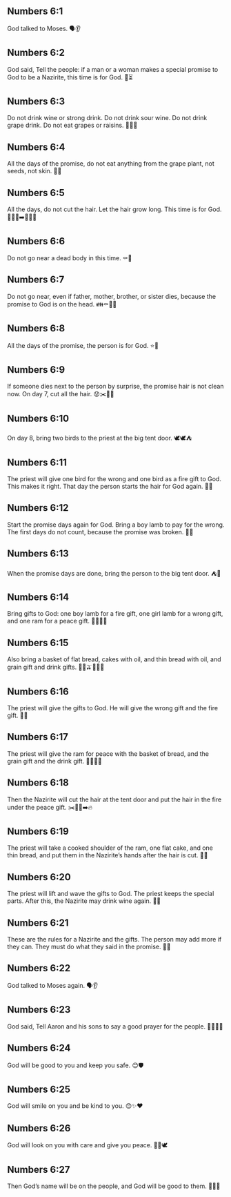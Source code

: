 ## Numbers 6:1
God talked to Moses. 🗣️👂
## Numbers 6:2
God said, Tell the people: if a man or a woman makes a special promise to God to be a Nazirite, this time is for God. 🙏⏳
## Numbers 6:3
Do not drink wine or strong drink. Do not drink sour wine. Do not drink grape drink. Do not eat grapes or raisins. 🍷🚫🍇
## Numbers 6:4
All the days of the promise, do not eat anything from the grape plant, not seeds, not skin. 🍇🚫
## Numbers 6:5
All the days, do not cut the hair. Let the hair grow long. This time is for God. 💇‍♂️🚫➡️🧑‍🦱🙏
## Numbers 6:6
Do not go near a dead body in this time. ⚰️🚫
## Numbers 6:7
Do not go near, even if father, mother, brother, or sister dies, because the promise to God is on the head. 👪⚰️🚫🙏
## Numbers 6:8
All the days of the promise, the person is for God. ⭐🙏
## Numbers 6:9
If someone dies next to the person by surprise, the promise hair is not clean now. On day 7, cut all the hair. 😟✂️🧑‍🦲
## Numbers 6:10
On day 8, bring two birds to the priest at the big tent door. 🕊️🕊️⛺
## Numbers 6:11
The priest will give one bird for the wrong and one bird as a fire gift to God. This makes it right. That day the person starts the hair for God again. 🙏🔥
## Numbers 6:12
Start the promise days again for God. Bring a boy lamb to pay for the wrong. The first days do not count, because the promise was broken. 🔁🐑
## Numbers 6:13
When the promise days are done, bring the person to the big tent door. ⛺🚪
## Numbers 6:14
Bring gifts to God: one boy lamb for a fire gift, one girl lamb for a wrong gift, and one ram for a peace gift. 🐑🐑🐏🔥
## Numbers 6:15
Also bring a basket of flat bread, cakes with oil, and thin bread with oil, and grain gift and drink gifts. 🧺🍞🫒🥖🥣🥤
## Numbers 6:16
The priest will give the gifts to God. He will give the wrong gift and the fire gift. 🙏🔥
## Numbers 6:17
The priest will give the ram for peace with the basket of bread, and the grain gift and the drink gift. 🐏🍞🥣🥤
## Numbers 6:18
Then the Nazirite will cut the hair at the tent door and put the hair in the fire under the peace gift. ✂️🧑‍🦱➡️🔥
## Numbers 6:19
The priest will take a cooked shoulder of the ram, one flat cake, and one thin bread, and put them in the Nazirite’s hands after the hair is cut. 🍖🍞
## Numbers 6:20
The priest will lift and wave the gifts to God. The priest keeps the special parts. After this, the Nazirite may drink wine again. 🙌🍷
## Numbers 6:21
These are the rules for a Nazirite and the gifts. The person may add more if they can. They must do what they said in the promise. 📜✅
## Numbers 6:22
God talked to Moses again. 🗣️👂
## Numbers 6:23
God said, Tell Aaron and his sons to say a good prayer for the people. 🙌👨‍👦‍👦
## Numbers 6:24
God will be good to you and keep you safe. 😊🛡️
## Numbers 6:25
God will smile on you and be kind to you. 😊✨❤️
## Numbers 6:26
God will look on you with care and give you peace. 👀💞🕊️
## Numbers 6:27
Then God’s name will be on the people, and God will be good to them. 📝👥💖
